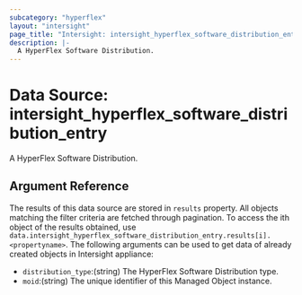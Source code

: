 ```yaml
---
subcategory: "hyperflex"
layout: "intersight"
page_title: "Intersight: intersight_hyperflex_software_distribution_entry"
description: |-
  A HyperFlex Software Distribution.
---
```


# Data Source: intersight_hyperflex_software_distribution_entry
A HyperFlex Software Distribution.
## Argument Reference
The results of this data source are stored in `results` property.
All objects matching the filter criteria are fetched through pagination.
To access the ith object of the results obtained, use `data.intersight_hyperflex_software_distribution_entry.results[i].<propertyname>`.
The following arguments can be used to get data of already created objects in Intersight appliance:
* `distribution_type`:(string) The HyperFlex Software Distribution type. 
* `moid`:(string) The unique identifier of this Managed Object instance. 
 